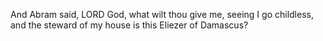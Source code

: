 And Abram said, LORD God, what wilt thou give me, seeing I go childless, and the steward of my house is this Eliezer of Damascus?
